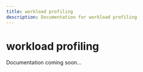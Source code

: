 ```yaml
---
title: workload profiling
description: Documentation for workload profiling
---
```


# workload profiling

Documentation coming soon...
